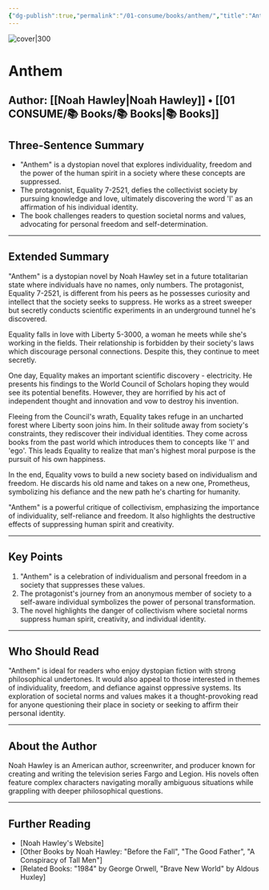 ```yaml
---
{"dg-publish":true,"permalink":"/01-consume/books/anthem/","title":"Anthem","tags":["empathy","societal-norms","values","advocacy","freedom","self-determination"]}
---
```



![cover|300](http://books.google.com/books/content?id=Z60sEAAAQBAJ&printsec=frontcover&img=1&zoom=1&source=gbs_api)
# Anthem
**Author:** [[Noah Hawley\|Noah Hawley]] • [[01 CONSUME/📚 Books/📚 Books\|📚 Books]]
---

## Three-Sentence Summary
- "Anthem" is a dystopian novel that explores individuality, freedom and the power of the human spirit in a society where these concepts are suppressed.
- The protagonist, Equality 7-2521, defies the collectivist society by pursuing knowledge and love, ultimately discovering the word 'I' as an affirmation of his individual identity.
- The book challenges readers to question societal norms and values, advocating for personal freedom and self-determination.

---

## Extended Summary
"Anthem" is a dystopian novel by Noah Hawley set in a future totalitarian state where individuals have no names, only numbers. The protagonist, Equality 7-2521, is different from his peers as he possesses curiosity and intellect that the society seeks to suppress. He works as a street sweeper but secretly conducts scientific experiments in an underground tunnel he's discovered.

Equality falls in love with Liberty 5-3000, a woman he meets while she's working in the fields. Their relationship is forbidden by their society's laws which discourage personal connections. Despite this, they continue to meet secretly.

One day, Equality makes an important scientific discovery - electricity. He presents his findings to the World Council of Scholars hoping they would see its potential benefits. However, they are horrified by his act of independent thought and innovation and vow to destroy his invention.

Fleeing from the Council's wrath, Equality takes refuge in an uncharted forest where Liberty soon joins him. In their solitude away from society's constraints, they rediscover their individual identities. They come across books from the past world which introduces them to concepts like 'I' and 'ego'. This leads Equality to realize that man's highest moral purpose is the pursuit of his own happiness.

In the end, Equality vows to build a new society based on individualism and freedom. He discards his old name and takes on a new one, Prometheus, symbolizing his defiance and the new path he's charting for humanity.

"Anthem" is a powerful critique of collectivism, emphasizing the importance of individuality, self-reliance and freedom. It also highlights the destructive effects of suppressing human spirit and creativity.

---

## Key Points
1. "Anthem" is a celebration of individualism and personal freedom in a society that suppresses these values.
2. The protagonist's journey from an anonymous member of society to a self-aware individual symbolizes the power of personal transformation.
3. The novel highlights the danger of collectivism where societal norms suppress human spirit, creativity, and individual identity.

---

## Who Should Read
"Anthem" is ideal for readers who enjoy dystopian fiction with strong philosophical undertones. It would also appeal to those interested in themes of individuality, freedom, and defiance against oppressive systems. Its exploration of societal norms and values makes it a thought-provoking read for anyone questioning their place in society or seeking to affirm their personal identity.

---

## About the Author
Noah Hawley is an American author, screenwriter, and producer known for creating and writing the television series Fargo and Legion. His novels often feature complex characters navigating morally ambiguous situations while grappling with deeper philosophical questions.

---

## Further Reading
- [Noah Hawley's Website]
- [Other Books by Noah Hawley: "Before the Fall", "The Good Father", "A Conspiracy of Tall Men"]
- [Related Books: "1984" by George Orwell, "Brave New World" by Aldous Huxley]

